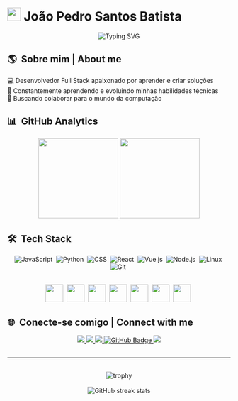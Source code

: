 # <img src="https://media.giphy.com/media/hvRJCLFzcasrR4ia7z/giphy.gif" width="30"> João Pedro Santos Batista

<div align="center">
  <img src="https://readme-typing-svg.herokuapp.com?font=Fira+Code&pause=1000&color=6272A4&center=true&vCenter=true&random=false&width=435&lines=Desenvolvedor+Full+Stack;JavaScript+%7C+React+%7C+Vue+%7C+Node;Apaixonado+por+tecnologia" alt="Typing SVG" />
</div>

## 🌎 &nbsp;Sobre mim | About me

💻 Desenvolvedor Full Stack apaixonado por aprender e criar soluções  
🌱 Constantemente aprendendo e evoluindo minhas habilidades técnicas  
🔭 Buscando colaborar para o mundo da computação

## 📊 &nbsp;GitHub Analytics

<div align="center">
  <a href="https://github.com/jpsbat">
    <img height="180em" src="https://github-readme-stats.vercel.app/api?username=jpsbat&show_icons=true&theme=tokyonight&include_all_commits=true&count_private=true"/>
    <img height="180em" src="https://github-readme-stats.vercel.app/api/top-langs/?username=jpsbat&layout=compact&langs_count=7&theme=tokyonight" />
  </a>
</div>

## 🛠️ &nbsp;Tech Stack

<div align="center">
  
  ![JavaScript](https://img.shields.io/badge/-JavaScript-05122A?style=flat&logo=javascript)&nbsp;
  ![Python](https://img.shields.io/badge/-Python-05122A?style=flat&logo=python)&nbsp;
  ![CSS](https://img.shields.io/badge/-CSS-05122A?style=flat&logo=CSS3&logoColor=1572B6)&nbsp;
  ![React](https://img.shields.io/badge/-React-05122A?style=flat&logo=react)&nbsp;
  ![Vue.js](https://img.shields.io/badge/-Vue.js-05122A?style=flat&logo=vue.js)&nbsp;
  ![Node.js](https://img.shields.io/badge/-Node.js-05122A?style=flat&logo=node.js)&nbsp;
  ![Linux](https://img.shields.io/badge/-Linux-05122A?style=flat&logo=linux)&nbsp;
  ![Git](https://img.shields.io/badge/-Git-05122A?style=flat&logo=git)&nbsp;
  
</div>

<div align="center">
  <br>
  <img src="https://cdn.jsdelivr.net/gh/devicons/devicon/icons/javascript/javascript-original.svg" width="40" height="40"/>&nbsp;
  <img src="https://cdn.jsdelivr.net/gh/devicons/devicon/icons/python/python-original.svg" width="40" height="40"/>&nbsp;
  <img src="https://cdn.jsdelivr.net/gh/devicons/devicon/icons/css3/css3-original.svg" width="40" height="40"/>&nbsp;
  <img src="https://cdn.jsdelivr.net/gh/devicons/devicon/icons/vuejs/vuejs-original.svg" width="40" height="40"/>&nbsp;
  <img src="https://cdn.jsdelivr.net/gh/devicons/devicon/icons/nodejs/nodejs-original.svg" width="40" height="40"/>&nbsp;
  <img src="https://cdn.jsdelivr.net/gh/devicons/devicon/icons/linux/linux-original.svg" width="40" height="40"/>&nbsp;
  <img src="https://cdn.jsdelivr.net/gh/devicons/devicon/icons/react/react-original.svg" width="40" height="40"/>&nbsp;
</div>

## 🌐 &nbsp;Conecte-se comigo | Connect with me

<div align="center">
  <a href="https://joaopedrobatistadev.vercel.app/" target="_blank">
    <img src="https://img.shields.io/badge/Meu%20Portfólio-7BB4E3?style=for-the-badge&logo=vercel&logoColor=white" target="_blank">
  </a>
  <a href="https://instagram.com/jpsbat" target="_blank">
    <img src="https://img.shields.io/badge/-Instagram-%23E4405F?style=for-the-badge&logo=instagram&logoColor=white" target="_blank">
  </a>
  <a href="mailto:jpsbat56@gmail.com">
    <img src="https://img.shields.io/badge/Gmail-D14836?style=for-the-badge&logo=gmail&logoColor=white" target="_blank">
  </a>
  <a href="https://github.com/jpsbat?tab=repositories">
    <img src="https://img.shields.io/badge/Repositórios-272727?style=for-the-badge&logo=github&logoColor=white" alt="GitHub Badge"/>
  </a>
  <a href="https://www.linkedin.com/in/joaopsbatista" target="_blank">
    <img src="https://img.shields.io/badge/-LinkedIn-%230077B5?style=for-the-badge&logo=linkedin&logoColor=white" target="_blank">
  </a>
</div>

<br>

---

<br>

<div align="center">
  <img src="https://github-profile-trophy.vercel.app/?username=jpsbat&theme=tokyonight&row=1&column=6" alt="trophy" />
</div>

<br>

<div align="center">
  <img src="https://github-readme-streak-stats.herokuapp.com/?user=jpsbat&theme=tokyonight" alt="GitHub streak stats"/>
</div>
